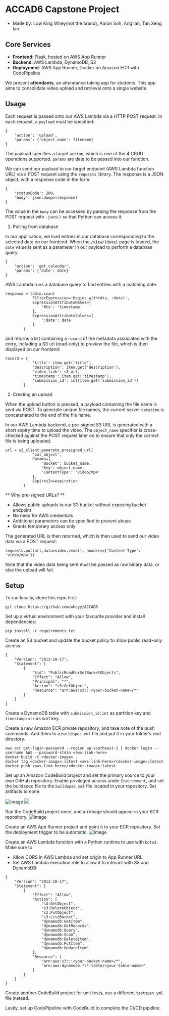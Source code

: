 # ACCAD6 Capstone Project

- Made by: Low King Whey(not the brand), Aaron Soh, Ang Ian, Tan Xeng Ian

## Core Services

- **Frontend**: Flask, hosted on AWS App Runner
- **Backend**: AWS Lambda, DynamoDB, S3
- **Deployment**: AWS App Runner, Docker on Amazon ECR with CodePipeline

We present **attendants**, an attendance taking app for students. This app aims to consolidate video upload and retrieval onto a single website.

## Usage

Each request is passed onto our AWS Lambda via a HTTP POST request. In each request, a `payload` must be specified:
```
{
    'action': 'upload',
    'params': {'object_name': filename}
}
```
The payload specifies a target `action`, which is one of the 4 CRUD operations supported. `params` are data to be passed into our function.

We can send our payload to our target endpoint (AWS Lambda function URL) via a POST request using the `requests` library. The response is a JSON object, with a response code in the form:
```
{
    'statusCode': 200,
    'body': json.dumps(response)
}
```
The value in the `body` can be accessed by parsing the response from the POST request with `.json()` so that Python can access it.

1. Pulling from database

In our application, we load entries in our database corresponding to the selected date on our frontend. When the `/view/{date}` page is loaded, the `date` value is sent as a parameter in our payload to perform a database query:
```
{
    'action': 'get_calendar',
    'params': {'date': date}
}
```
AWS Lambda runs a database query to find entries with a matching date:
```
response = table.scan(
            FilterExpression='begins_with(#ts, :date)',
            ExpressionAttributeNames={
                '#ts': 'timestamp'
            },
            ExpressionAttributeValues={
                ':date': date
            }
        )
```
and returns a list containing a `record` of the metadata associated with the entry, including a S3 url (read-only) to preview the file, which is then displayed on our frontend:
```
record = {
            'title': item.get('title'),
            'description': item.get('description'),
            'video_link': s3_url,
            'timestamp': item.get('timestamp'),
            'submission_id': int(item.get('submission_id'))
        }
```

2. Creating an upload

When the upload button is pressed, a payload containing the file name is sent via POST. To generate unique file names, the current server `datetime` is concatenated to the end of the file name.

In our AWS Lambda backend, a pre-signed S3 URL is generated with a short expiry time to upload the video. The `object_name` specifier is cross-checked against the POST request later on to ensure that only the correct file is being uploaded.

```
url = s3_client.generate_presigned_url(
            'put_object',
            Params={
                'Bucket': bucket_name,
                'Key': object_name,
                'ContentType': 'video/mp4'
            },
            ExpiresIn=expiration
        )
```

** Why pre-signed URLs? **

- Allows public uploads to our S3 bucket without exposing bucket endpoint
- No need for AWS credentials
- Additional parameters can be specified to prevent abuse
- Grants temporary access only
  
The generated URL is then returned, which is then used to send our video data via a POST request:
```
requests.put(url,data=video.read(), headers={'Content-Type': 'video/mp4'})
```
Note that the video data being sent must be passed as raw binary data, or else the upload will fail.

## Setup

To run locally, clone this repo first:
```
git clone https://github.com/wheyy/ACCAD6
```

Set up a virtual environment with your favourite provider and install dependencies:
```
pip install -r requirements.txt
```

Create an S3 bucket and update the bucket policy to allow public read-only access:
```
{
    "Version": "2012-10-17",
    "Statement": [
        {
            "Sid": "PublicReadForGetBucketObjects",
            "Effect": "Allow",
            "Principal": "*",
            "Action": "s3:GetObject",
            "Resource": "arn:aws:s3:::<your-bucket-name>/*"
        }
    ]
}
```

Create a DynamoDB table with `submission_id:int` as partition key and `timestamp:str` as sort key.

Create a new Amazon ECR private repository, and take note of the push commands. Add them to a `buildspec.yml` file and put it in your folder's root directory.

```
aws ecr get-login-password --region ap-southeast-1 | docker login --username AWS --password-stdin <aws-link-here>
docker build -t <docker-image> .
docker tag <docker-image>:latest <aws-link-here>/<docker-image>:latest
docker push <aws-link-here>/<docker-image>:latest
```

Set up an Amazon CodeBuild project and set the primary source to your own GitHub repository. Enable privileged access under `Environment`, and set the buildspec file to the `buildspec.yml` file located in your repository. Set artifacts to none.

![image](https://github.com/user-attachments/assets/065dc762-8d36-4480-bd46-8afb9164c758)
<img src="https://github.com/user-attachments/assets/33c138ec-d713-44f6-91e7-6d4d8a6083ec" />

Run the CodeBuild project once, and an image should appear in your ECR repository.
![image](https://github.com/user-attachments/assets/539f00b6-232c-4005-9656-6d1216179ef0)

Create an AWS App Runner project and point it to your ECR repository. Set the deployment trigger to be automatic.
![image](https://github.com/user-attachments/assets/c07e673b-0ec2-41dc-a414-711cc57dd7d6)

Create an AWS Lambda function with a Python runtime to use with `boto3`. Make sure to
- Allow CORS in AWS Lambda and set origin to App Runner URL
- Set AWS Lambda execution role to allow it to interact with S3 and DynamoDB:
```
{
    "Version": "2012-10-17",
    "Statement": [
        {
            "Effect": "Allow",
            "Action": [
                "s3:GetObject",
                "s3:DeleteObject",
                "s3:PutObject",
                "s3:ListBucket",
                "dynamodb:GetItem",
                "dynamodb:GetRecords",
                "dynamodb:Query",
                "dynamodb:Scan",
                "dynamodb:DeleteItem",
                "dynamodb:PutItem",
                "dynamodb:UpdateItem"
            ],
            "Resource": [
                "arn:aws:s3:::<your-bucket-name>/*",
                "arn:aws:dynamodb:*:*:table/<your-table-name>"
            ]
        }
    ]
}
```

Create another CodeBuild project for unit tests, use a different `testspec.yml` file instead.

Lastly, set up CodePipeline with CodeBuild to complete the CI/CD pipeline.
